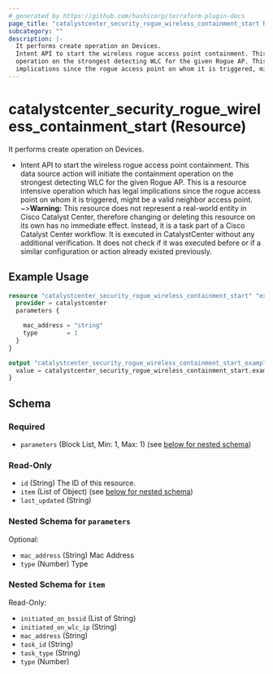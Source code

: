 ```yaml
---
# generated by https://github.com/hashicorp/terraform-plugin-docs
page_title: "catalystcenter_security_rogue_wireless_containment_start Resource - terraform-provider-catalystcenter"
subcategory: ""
description: |-
  It performs create operation on Devices.
  Intent API to start the wireless rogue access point containment. This data source action will initiate the containment
  operation on the strongest detecting WLC for the given Rogue AP. This is a resource intensive operation which has legal
  implications since the rogue access point on whom it is triggered, might be a valid neighbor access point.
---
```


# catalystcenter_security_rogue_wireless_containment_start (Resource)

It performs create operation on Devices.

- Intent API to start the wireless rogue access point containment. This data source action will initiate the containment
operation on the strongest detecting WLC for the given Rogue AP. This is a resource intensive operation which has legal
implications since the rogue access point on whom it is triggered, might be a valid neighbor access point.
~>**Warning:**
This resource does not represent a real-world entity in Cisco Catalyst Center, therefore changing or deleting this resource on its own has no immediate effect.
Instead, it is a task part of a Cisco Catalyst Center workflow. It is executed in CatalystCenter without any additional verification. It does not check if it was executed before or if a similar configuration or action already existed previously.

## Example Usage

```terraform
resource "catalystcenter_security_rogue_wireless_containment_start" "example" {
  provider = catalystcenter
  parameters {

    mac_address = "string"
    type        = 1
  }
}

output "catalystcenter_security_rogue_wireless_containment_start_example" {
  value = catalystcenter_security_rogue_wireless_containment_start.example
}
```

<!-- schema generated by tfplugindocs -->
## Schema

### Required

- `parameters` (Block List, Min: 1, Max: 1) (see [below for nested schema](#nestedblock--parameters))

### Read-Only

- `id` (String) The ID of this resource.
- `item` (List of Object) (see [below for nested schema](#nestedatt--item))
- `last_updated` (String)

<a id="nestedblock--parameters"></a>
### Nested Schema for `parameters`

Optional:

- `mac_address` (String) Mac Address
- `type` (Number) Type


<a id="nestedatt--item"></a>
### Nested Schema for `item`

Read-Only:

- `initiated_on_bssid` (List of String)
- `initiated_on_wlc_ip` (String)
- `mac_address` (String)
- `task_id` (String)
- `task_type` (String)
- `type` (Number)
